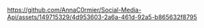 


https://github.com/AnnaC0rmier/Social-Media-Api/assets/149715329/4d953603-2a6a-461d-92a5-b865632f8795

